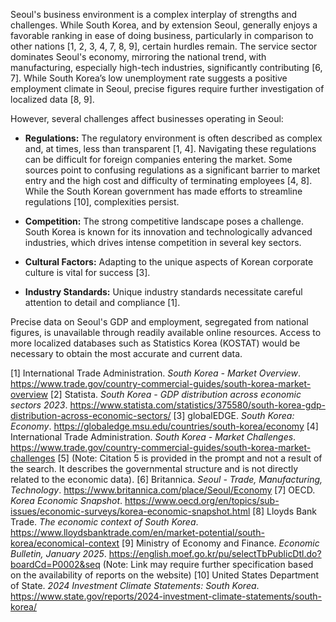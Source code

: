 Seoul's business environment is a complex interplay of strengths and challenges. While South Korea, and by extension Seoul, generally enjoys a favorable ranking in ease of doing business, particularly in comparison to other nations [1, 2, 3, 4, 7, 8, 9], certain hurdles remain.  The service sector dominates Seoul's economy, mirroring the national trend,  with manufacturing, especially high-tech industries, significantly contributing [6, 7]. While South Korea’s low unemployment rate suggests a positive employment climate in Seoul, precise figures require further investigation of localized data [8, 9].

However, several challenges affect businesses operating in Seoul:

* **Regulations:**  The regulatory environment is often described as complex and, at times, less than transparent [1, 4]. Navigating these regulations can be difficult for foreign companies entering the market.  Some sources point to confusing regulations as a significant barrier to market entry and the high cost and difficulty of terminating employees [4, 8].  While the South Korean government has made efforts to streamline regulations [10], complexities persist.

* **Competition:**  The strong competitive landscape poses a challenge. South Korea is known for its innovation and technologically advanced industries, which drives intense competition in several key sectors.

* **Cultural Factors:**  Adapting to the unique aspects of Korean corporate culture is vital for success [3].

* **Industry Standards:** Unique industry standards necessitate careful attention to detail and compliance [1].

Precise data on Seoul's GDP and employment, segregated from national figures, is unavailable through readily available online resources. Access to more localized databases such as Statistics Korea (KOSTAT) would be necessary to obtain the most accurate and current data.


[1] International Trade Administration. *South Korea - Market Overview*. https://www.trade.gov/country-commercial-guides/south-korea-market-overview
[2] Statista. *South Korea - GDP distribution across economic sectors 2023*. https://www.statista.com/statistics/375580/south-korea-gdp-distribution-across-economic-sectors/
[3] globalEDGE. *South Korea: Economy*. https://globaledge.msu.edu/countries/south-korea/economy
[4] International Trade Administration. *South Korea - Market Challenges*. https://www.trade.gov/country-commercial-guides/south-korea-market-challenges
[5]  (Note: Citation 5 is provided in the prompt and not a result of the search.  It describes the governmental structure and is not directly related to the economic data).
[6] Britannica. *Seoul - Trade, Manufacturing, Technology*. https://www.britannica.com/place/Seoul/Economy
[7] OECD. *Korea Economic Snapshot*. https://www.oecd.org/en/topics/sub-issues/economic-surveys/korea-economic-snapshot.html
[8] Lloyds Bank Trade. *The economic context of South Korea*. https://www.lloydsbanktrade.com/en/market-potential/south-korea/economical-context
[9] Ministry of Economy and Finance. *Economic Bulletin, January 2025*. https://english.moef.go.kr/pu/selectTbPublicDtl.do?boardCd=P0002&seq (Note:  Link may require further specification based on the availability of reports on the website)
[10]  United States Department of State. *2024 Investment Climate Statements: South Korea*. https://www.state.gov/reports/2024-investment-climate-statements/south-korea/


```